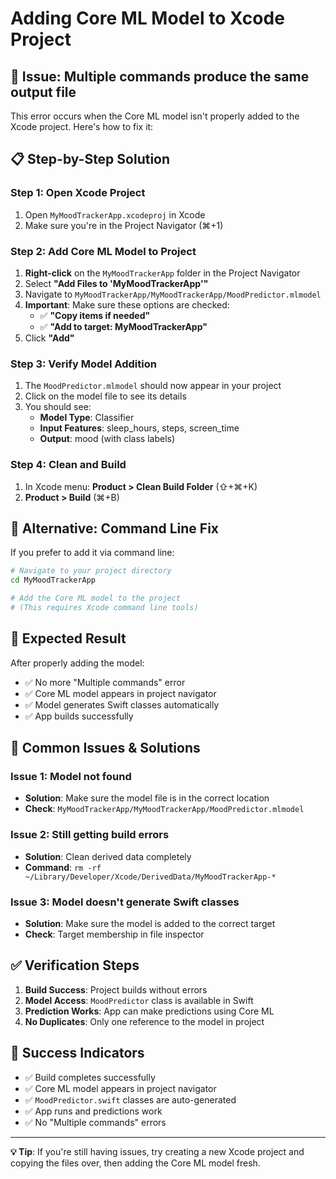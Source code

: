 # Adding Core ML Model to Xcode Project

## 🚨 **Issue**: Multiple commands produce the same output file

This error occurs when the Core ML model isn't properly added to the Xcode project. Here's how to fix it:

## 📋 **Step-by-Step Solution**

### **Step 1: Open Xcode Project**
1. Open `MyMoodTrackerApp.xcodeproj` in Xcode
2. Make sure you're in the Project Navigator (⌘+1)

### **Step 2: Add Core ML Model to Project**
1. **Right-click** on the `MyMoodTrackerApp` folder in the Project Navigator
2. Select **"Add Files to 'MyMoodTrackerApp'"**
3. Navigate to `MyMoodTrackerApp/MyMoodTrackerApp/MoodPredictor.mlmodel`
4. **Important**: Make sure these options are checked:
   - ✅ **"Copy items if needed"**
   - ✅ **"Add to target: MyMoodTrackerApp"**
5. Click **"Add"**

### **Step 3: Verify Model Addition**
1. The `MoodPredictor.mlmodel` should now appear in your project
2. Click on the model file to see its details
3. You should see:
   - **Model Type**: Classifier
   - **Input Features**: sleep_hours, steps, screen_time
   - **Output**: mood (with class labels)

### **Step 4: Clean and Build**
1. In Xcode menu: **Product > Clean Build Folder** (⇧+⌘+K)
2. **Product > Build** (⌘+B)

## 🔧 **Alternative: Command Line Fix**

If you prefer to add it via command line:

```bash
# Navigate to your project directory
cd MyMoodTrackerApp

# Add the Core ML model to the project
# (This requires Xcode command line tools)
```

## 🎯 **Expected Result**

After properly adding the model:
- ✅ No more "Multiple commands" error
- ✅ Core ML model appears in project navigator
- ✅ Model generates Swift classes automatically
- ✅ App builds successfully

## 🚨 **Common Issues & Solutions**

### **Issue 1: Model not found**
- **Solution**: Make sure the model file is in the correct location
- **Check**: `MyMoodTrackerApp/MyMoodTrackerApp/MoodPredictor.mlmodel`

### **Issue 2: Still getting build errors**
- **Solution**: Clean derived data completely
- **Command**: `rm -rf ~/Library/Developer/Xcode/DerivedData/MyMoodTrackerApp-*`

### **Issue 3: Model doesn't generate Swift classes**
- **Solution**: Make sure the model is added to the correct target
- **Check**: Target membership in file inspector

## ✅ **Verification Steps**

1. **Build Success**: Project builds without errors
2. **Model Access**: `MoodPredictor` class is available in Swift
3. **Prediction Works**: App can make predictions using Core ML
4. **No Duplicates**: Only one reference to the model in project

## 🎉 **Success Indicators**

- ✅ Build completes successfully
- ✅ Core ML model appears in project navigator
- ✅ `MoodPredictor.swift` classes are auto-generated
- ✅ App runs and predictions work
- ✅ No "Multiple commands" errors

---

**💡 Tip**: If you're still having issues, try creating a new Xcode project and copying the files over, then adding the Core ML model fresh. 